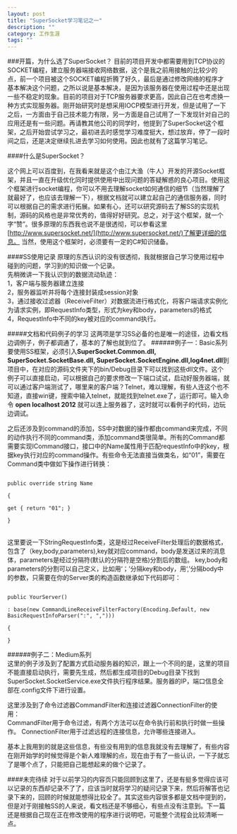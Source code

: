 ```yaml
---
layout: post
title: "SuperSocket学习笔记之一"
description: ""
category: 工作生涯
tags: ""
---
```

###开篇，为什么选了SuperSocket？
目前的项目开发中都需要用到TCP协议的SOCKET编程，建立服务器端接收网络数据，这个是我之前用接触的比较少的点，前一个项目被这个SOCKET编程折腾了好久，最后是通过修改网络的程序才基本解决这个问题，之所以说是基本解决，是因为该服务器在使用过程中还是出现一些不稳定的现象。目前的项目对于TCP服务器要求更高，因此自己在也考虑换一种方式实现服务器。刚开始研究时是想采用IOCP模型进行开发，但是试用了一下之后，一方面由于自己技术能力有限，另一方面是自己试用了一下发现针对自己的应用还是有一些问题。再请教其他公司的同学时，他提到了SuperSocket这个框架，之后开始尝试学习之，最初进去时感觉学习难度挺大，想过放弃，停了一段时间之后，还是决定继续扎进去学习如何使用。因此也就有了这篇学习笔记。  
  
####什么是SuperSocket？  

这个网上可以百度到，在我看来就是这个由江大渔（牛人）开发的开源Socket框架，并且一直在升级优化同时提供使用中出现问题的答疑解惑的良心项目。使用这个框架进行socket编程，你可以不用去理解socket如何通信的细节（当然理解了就最好了，也应该去理解一下），根据文档就可以建立起自己的通信服务器，同时可以根据自己的需求进行拓展。如果有心，还可以研究源码去了解SS的实现机制，源码的风格也是非常优秀的，值得好好研究。总之，对于这个框架，就一个字“赞”。很多原理的东西我也说不是很透彻，可以参看这里[http://www.supersocket.net/](http://www.supersocket.net/)了解更详细的信息。 当然，使用这个框架时，必须要有一定的C#知识储备。

####SS使用记录
原理的东西认识的没有很透彻，我就根据自己学习使用过程中碰到的问题，学习到的知识做一个记录。  
先稍微讲一下我认识到的数据流动轨迹：  
1，客户端与服务器建立连接  
2，服务器监听并将每个连接封装成session对象  
3，通过接收过滤器（ReceiveFilter）对数据流进行格式化，将客户端请求实例化为请求实例，即RequestInfo类型，形式为key和body，parameters的格式  
4，RequestInfo中不同的key被对应的command执行。  

#####文档和代码例子的学习
这两项是学习SS必备的也是唯一的途径，边看文档边调例子，例子都调通了，基本的了解也就到位了。
######例子一：Basic系列
要使用SS框架，必须引入<b>SuperSocket.Common.dll, SuperSocket.SocketBase.dll, SuperSocket.SocketEngine.dll,log4net.dll</b>到项目中，在对应的源码文件夹下的bin/Debug目录下可以找到这些dll文件。这个例子可以直接启动，可以根据自己的要求修改一下端口试试，启动好服务器端，就可以通过客户端测试了，哪里来的客户端？Telnet，难以理解，有些人连这个也不知道，直接win键，搜索中输入telnet，就能找到telnet.exe了，运行即可。输入命令 <b>open localhost 2012</b>  就可以连上服务器了，这时就可以看例子的代码，边玩边调试。

之后还涉及到command的添加，SS中对数据的操作都由command来完成，不同的动作执行不同的command类，添加command类很简单。所有的Command都需要实现ICommand接口，接口中的Name属性用于匹配requestInfo中的key，根据key执行对应的command操作。有些命令无法直接当做类名，如“01”，需要在Command类中做如下操作进行转换：  
<code>  
    public override string Name  
    {  
        get { return "01"; }  
    }  
</code>  
这里要说一下StringRequestInfo类，这是经过ReceiveFilter处理后的数据格式，包含了（key,body,parameters),key就对应command，body是发送过来的消息体，parameters是经过分隔符(默认的分隔符是空格)分割后的数组。
key,body和parameters的分割可以自己定义，比如用‘；’分隔key和body，用‘,’分隔body中的参数，只需要在你的Server类的构造函数继承如下代码即可：  
<code>  
	public YourServer()  
        : base(new CommandLineReceiveFilterFactory(Encoding.Default, new BasicRequestInfoParser(":", ",")))  
    {  
    }
</code>

######例子二：Medium系列  
这里的例子涉及到了配置方式启动服务器的知识，跟上一个不同的是，这里的项目不能直接启动执行，需要先生成，然后都生成项目的Debug目录下找到SuperSocket.SocketService.exe文件执行程序结果。服务器的IP，端口信息全部在.config文件下进行设置。

这里涉及到了命令过滤器CommandFilter和连接过滤器ConnectionFilter的使用：  
CommandFilter用于命令过滤，有两个方法可以在命令执行前和执行时做一些操作。
ConnectionFilter用于过滤远程的连接信息，允许哪些连接进入。

基本上我用到的就是这些信息，有些没有用到的信息我就没有去理解了，有些内容在刚开始学的时候觉得是个新人难理解的点，现在由于有了一些认识，一下子就忘了是哪个点了，只能把自己能想起来的做个记录了。



####未完待续
对于以前学习的内容页只能回顾到这里了，还是有挺多觉得应该可以记录的东西却记录不了了，应该当时就将学习的疑问记录下来，然后将解答也记录下来的，回顾的时候就能想得比较全了。其实这些内容很多都是文档中提到的，但是对于刚接触SS的人来说，看文档还是不够细心，有些点没有注意到。下一篇还是根据自己现在正在修改使用的程序进行说明吧，可能整个流程会比较清晰一点。


